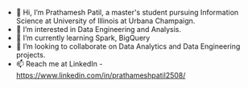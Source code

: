- 👋 Hi, I’m Prathamesh Patil, a master's student pursuing Information Science at University of Illinois at Urbana Champaign.
- 👀 I’m interested in Data Engineering and Analysis.
- 🌱 I’m currently learning Spark, BigQuery
- 💞️ I’m looking to collaborate on Data Analytics and Data Engineering projects.
- 📫 Reach me at LinkedIn - https://www.linkedin.com/in/prathameshpatil2508/

<!---
Cap10nem0/Cap10nem0 is a ✨ special ✨ repository because its `README.md` (this file) appears on your GitHub profile.
You can click the Preview link to take a look at your changes.
--->
